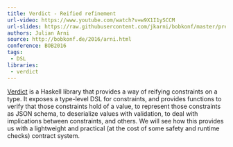 ```yaml
---
title: Verdict - Reified refinement
url-video: https://www.youtube.com/watch?v=w9X1I1ySCCM
url-slides: https://raw.githubusercontent.com/jkarni/bobkonf/master/presentation.md
authors: Julian Arni
source: http://bobkonf.de/2016/arni.html
conference: BOB2016
tags:
 - DSL
libraries:
 - verdict
---
```


[Verdict](https://hackage.haskell.org/package/verdict) is a Haskell library that provides a way of reifying constraints on a type. It exposes a type-level DSL for constraints, and provides functions to verify that those constraints hold of a value, to represent those constraints as JSON schema, to deserialize values with validation, to deal with implications between constraints, and others. We will see how this provides us with a lightweight and practical (at the cost of some safety and runtime checks) contract system.
